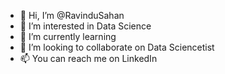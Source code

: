 - 👋 Hi, I’m @RavinduSahan
- 👀 I’m interested in Data Science 
- 🌱 I’m currently learning
- 💞️ I’m looking to collaborate on Data Sciencetist
- 📫 You can reach me on LinkedIn 

<!---
RavinduSahan/RavinduSahan is a ✨ special ✨ repository because its `README.md` (this file) appears on your GitHub profile.
You can click the Preview link to take a look at your changes.
--->
